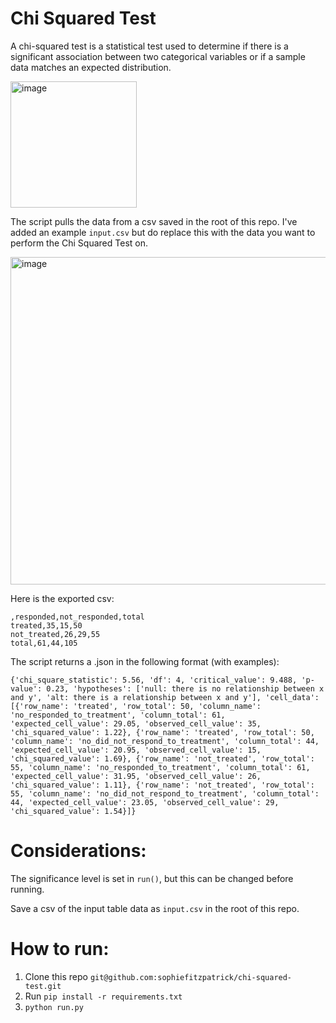 # Chi Squared Test

A chi-squared test is a statistical test used to determine if there is a significant association between two categorical variables or if a sample data matches an expected distribution.

<img width="202" alt="image" src="https://github.com/user-attachments/assets/accb8ab1-f981-40fb-90e7-0db8c179f8b5" />

The script pulls the data from a csv saved in the root of this repo. I've added an example `input.csv` but do replace this with the data you want to perform the Chi Squared Test on.

<img width="524" alt="image" src="https://github.com/user-attachments/assets/a53d6131-49d4-4630-8f0d-638fa312a6e8" />

Here is the exported csv:
```
,responded,not_responded,total
treated,35,15,50
not_treated,26,29,55
total,61,44,105
```

The script returns a .json in the following format (with examples):

```
{'chi_square_statistic': 5.56, 'df': 4, 'critical_value': 9.488, 'p-value': 0.23, 'hypotheses': ['null: there is no relationship between x and y', 'alt: there is a relationship between x and y'], 'cell_data': [{'row_name': 'treated', 'row_total': 50, 'column_name': 'no_responded_to_treatment', 'column_total': 61, 'expected_cell_value': 29.05, 'observed_cell_value': 35, 'chi_squared_value': 1.22}, {'row_name': 'treated', 'row_total': 50, 'column_name': 'no_did_not_respond_to_treatment', 'column_total': 44, 'expected_cell_value': 20.95, 'observed_cell_value': 15, 'chi_squared_value': 1.69}, {'row_name': 'not_treated', 'row_total': 55, 'column_name': 'no_responded_to_treatment', 'column_total': 61, 'expected_cell_value': 31.95, 'observed_cell_value': 26, 'chi_squared_value': 1.11}, {'row_name': 'not_treated', 'row_total': 55, 'column_name': 'no_did_not_respond_to_treatment', 'column_total': 44, 'expected_cell_value': 23.05, 'observed_cell_value': 29, 'chi_squared_value': 1.54}]}
```

    
# Considerations:
The significance level is set in `run()`, but this can be changed before running.

Save a csv of the input table data as `input.csv` in the root of this repo.

# How to run:
1. Clone this repo `git@github.com:sophiefitzpatrick/chi-squared-test.git`
2. Run `pip install -r requirements.txt`
3. `python run.py`
